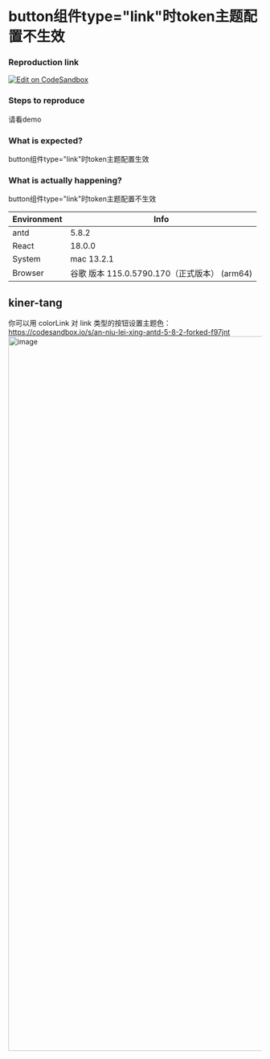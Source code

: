 # button组件type="link"时token主题配置不生效

### Reproduction link

[![Edit on CodeSandbox](https://codesandbox.io/static/img/play-codesandbox.svg)](https://codesandbox.io/s/an-niu-lei-xing-antd-5-8-2-forked-v3mp9w?file=/demo.tsx)

### Steps to reproduce

请看demo

### What is expected?

button组件type="link"时token主题配置生效

### What is actually happening?

button组件type="link"时token主题配置不生效

| Environment | Info                                         |
| ----------- | -------------------------------------------- |
| antd        | 5.8.2                                        |
| React       | 18.0.0                                       |
| System      | mac 13.2.1                                   |
| Browser     | 谷歌 版本 115.0.5790.170（正式版本） (arm64) |

<!-- generated by ant-design-issue-helper. DO NOT REMOVE -->

## kiner-tang

你可以用 colorLink 对 link 类型的按钮设置主题色：
https://codesandbox.io/s/an-niu-lei-xing-antd-5-8-2-forked-f97jnt
<img width="1421" alt="image" src="https://github.com/ant-design/ant-design/assets/10286961/86858a75-de9b-491c-832a-606b8584257b">
